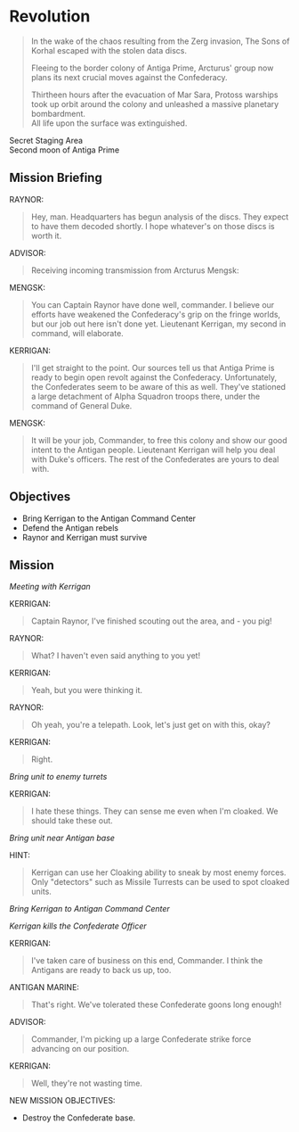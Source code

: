 # Revolution

> In the wake of the chaos resulting from the Zerg invasion, The Sons of Korhal escaped with the stolen data discs.
>
> Fleeing to the border colony of Antiga Prime, Arcturus' group now plans its next crucial moves against the Confederacy.
>
> Thirtheen hours after the evacuation of Mar Sara, Protoss warships took up orbit around the colony and unleashed a massive planetary bombardment.  
All life upon the surface was extinguished.

Secret Staging Area  
Second moon of Antiga Prime

## Mission Briefing

RAYNOR:

> Hey, man. Headquarters has begun analysis of the discs. They expect to have them decoded shortly. I hope whatever's on those discs is worth it.

ADVISOR:

> Receiving incoming transmission from Arcturus Mengsk:

MENGSK:

> You can Captain Raynor have done well, commander. I believe our efforts have weakened the Confederacy's grip on the fringe worlds, but our job out here isn't done yet. Lieutenant Kerrigan, my second in command, will elaborate.

KERRIGAN:

> I'll get straight to the point. Our sources tell us that Antiga Prime is ready to begin open revolt against the Confederacy. Unfortunately, the Confederates seem to be aware of this as well. They've stationed a large detachment of Alpha Squadron troops there, under the command of General Duke.

MENGSK:

> It will be your job, Commander, to free this colony and show our good intent to the Antigan people. Lieutenant Kerrigan will help you deal with Duke's officers. The rest of the Confederates are yours to deal with.

## Objectives

- Bring Kerrigan to the Antigan Command Center
- Defend the Antigan rebels
- Raynor and Kerrigan must survive

## Mission

_Meeting with Kerrigan_

KERRIGAN:

> Captain Raynor, I've finished scouting out the area, and - you pig!

RAYNOR:

> What? I haven't even said anything to you yet!

KERRIGAN:

> Yeah, but you were thinking it.

RAYNOR:

> Oh yeah, you're a telepath. Look, let's just get on with this, okay?

KERRIGAN:

> Right.

_Bring unit to enemy turrets_

KERRIGAN:

> I hate these things. They can sense me even when I'm cloaked. We should take these out.

_Bring unit near Antigan base_

HINT:

> Kerrigan can use her Cloaking ability to sneak by most enemy forces.  
> Only "detectors" such as Missile Turrests can be used to spot cloaked units.

_Bring Kerrigan to Antigan Command Center_

_Kerrigan kills the Confederate Officer_

KERRIGAN:

> I've taken care of business on this end, Commander. I think the Antigans are ready to back us up, too.

ANTIGAN MARINE:

> That's right. We've tolerated these Confederate goons long enough!

ADVISOR:

> Commander, I'm picking up a large Confederate strike force advancing on our position.

KERRIGAN:

> Well, they're not wasting time.

NEW MISSION OBJECTIVES:
- Destroy the Confederate base.